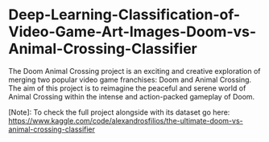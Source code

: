 # Deep-Learning-Classification-of-Video-Game-Art-Images-Doom-vs-Animal-Crossing-Classifier
The Doom Animal Crossing project is an exciting and creative exploration of merging two popular video game franchises: Doom and Animal Crossing. The aim of this project is to reimagine the peaceful and serene world of Animal Crossing within the intense and action-packed gameplay of Doom.

[Note]: To check the full project alongside with its dataset go here:
https://www.kaggle.com/code/alexandrosfilios/the-ultimate-doom-vs-animal-crossing-classifier
